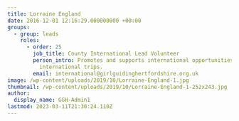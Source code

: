 ```yaml
---
title: Lorraine England
date: 2016-12-01 12:16:29.000000000 +00:00
groups:
  - group: leads
    roles:
      - order: 25
        job_title: County International Lead Volunteer
        person_intro: Promotes and supports international opportunities, and organises
          international trips.
        email: international@girlguidinghertfordshire.org.uk
image: /wp-content/uploads/2019/10/Lorraine-England-1.jpg
thumbnail: /wp-content/uploads/2019/10/Lorraine-England-1-252x243.jpg
author:
  display_name: GGH-Admin1
lastmod: 2023-03-11T21:30:24.110Z
---
```

